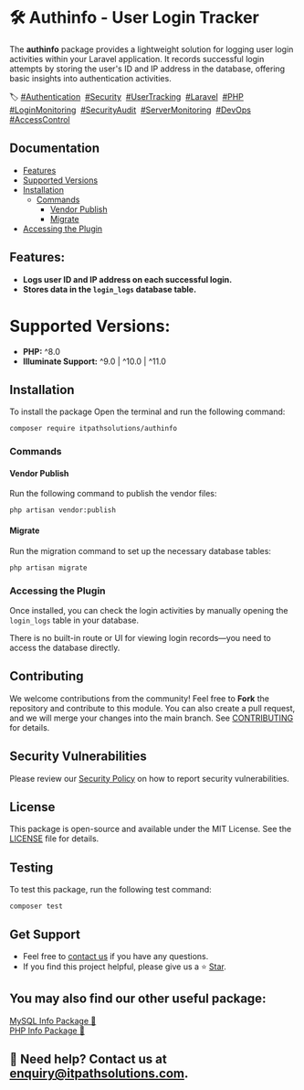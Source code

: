 # 🛠️ Authinfo - User Login Tracker  

The **authinfo** package provides a lightweight solution for logging user login activities within your Laravel application. It records successful login attempts by storing the user's ID and IP address in the database, offering basic insights into authentication activities. 

<p>🏷️  
<a href="https://packagist.org/search/?tags=authentication">#Authentication</a>&nbsp;  
<a href="https://packagist.org/search/?tags=security">#Security</a>&nbsp;  
<a href="https://packagist.org/search/?tags=user-tracking">#UserTracking</a>&nbsp;  
<a href="https://packagist.org/search/?tags=laravel">#Laravel</a>&nbsp;  
<a href="https://packagist.org/search/?tags=php">#PHP</a>&nbsp;  
<a href="https://packagist.org/search/?tags=login-monitoring">#LoginMonitoring</a>&nbsp;  
<a href="https://packagist.org/search/?tags=security-audit">#SecurityAudit</a>&nbsp;  
<a href="https://packagist.org/search/?tags=server-monitoring">#ServerMonitoring</a>&nbsp;  
<a href="https://packagist.org/search/?tags=devops">#DevOps</a>&nbsp;  
<a href="https://packagist.org/search/?tags=access-control">#AccessControl</a>  
</p> 

## Documentation
- [Features](#features)
- [Supported Versions](#supported-versions)
- [Installation](#installation)
    - [Commands](#commands)
        - [Vendor Publish](#vendor-publish)
        - [Migrate](#migrate)
- [Accessing the Plugin](#accessing-the-plugin)  


## **Features:**  
- **Logs user ID and IP address on each successful login.**  
- **Stores data in the `login_logs` database table.**  

# **Supported Versions:**  
- **PHP:** ^8.0  
- **Illuminate Support:** ^9.0 | ^10.0 | ^11.0  

## **Installation**  
To install the package Open the terminal and run the following command:  
<pre><code class="language-bash">composer require itpathsolutions/authinfo</code></pre>   

### **Commands**  

#### **Vendor Publish**  
Run the following command to publish the vendor files:  
<pre><code class="language-bash">php artisan vendor:publish</code></pre>  

#### **Migrate**  
Run the migration command to set up the necessary database tables:
<pre><code class="language-bash">php artisan migrate</code></pre>  

### **Accessing the Plugin**  
Once installed, you can check the login activities by manually opening the `login_logs` table in your database.  

There is no built-in route or UI for viewing login records—you need to access the database directly. 

## **Contributing**  
We welcome contributions from the community! Feel free to **Fork** the repository and contribute to this module. You can also create a pull request, and we will merge your changes into the main branch. See [CONTRIBUTING](https://github.com/vidhi-nirmal71/authinfo/blob/main/CONTRIBUTING.md) for details.  

## **Security Vulnerabilities**  
Please review our [Security Policy](https://github.com/vidhi-nirmal71/authinfo/security/policy) on how to report security vulnerabilities.  

## **License**  
This package is open-source and available under the MIT License. See the [LICENSE](https://github.com/vidhi-nirmal71/authinfo/blob/main/LICENSE) file for details.  

## **Testing**  
To test this package, run the following test command:  
<pre><code class="language-bash">composer test</code></pre>   

## **Get Support**  
- Feel free to [contact us](https://www.itpathsolutions.com/contact-us/) if you have any questions.  
- If you find this project helpful, please give us a ⭐ [Star](https://packagist.org/packages/itpathsolutions/authinfo). 

## **You may also find our other useful package:**  
[MySQL Info Package 🚀](https://packagist.org/packages/itpathsolutions/mysqlinfo)  
[PHP Info Package 🚀](https://packagist.org/packages/itpathsolutions/phpinfo)  

## **📩 Need help? Contact us at enquiry@itpathsolutions.com.**
